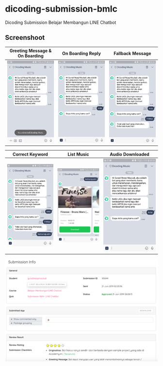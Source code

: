 # dicoding-submission-bmlc
Dicoding Submission Belajar Membangun LINE Chatbot

## Screenshoot
|           Greeting Message & On Boarding           |           On Boarding Reply          |            Fallback Message           |
| :----------------------------------: | :--------------------------------: | :------------------------------------: |
| ![light](screenshoot/greeting-message-on-boarding.jpg) | ![dark](screenshoot/on-boarding-reply.jpg) | ![nature](screenshoot/fallback-message.jpg) |

|              Correct Keyword              |              List Music             |              Audio Downloaded              |
| :------------------------------------: | :---------------------------------: | :-----------------------------------: |
| ![light](screenshoot/correct-keyword.jpg) | ![dark](screenshoot/list-music.jpg) | ![nature](screenshoot/on-boarding-reply.jpg) |

![main](screenshoot/submission-info.jpg)
